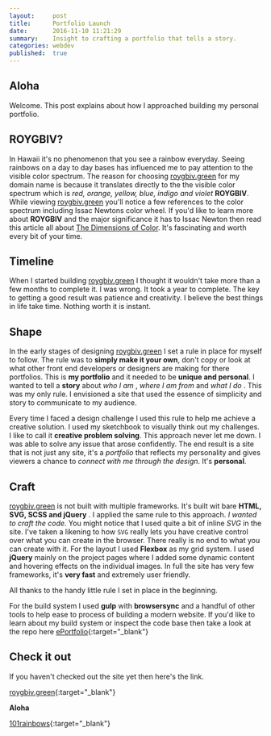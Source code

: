```yaml
---
layout:     post
title:      Portfolio Launch
date:       2016-11-10 11:21:29
summary:    Insight to crafting a portfolio that tells a story.
categories: webdev
published:  true
---
```


## Aloha
Welcome. This post explains about how I approached building my personal portfolio.

## ROYGBIV?  
In Hawaii it's no phenomenon that you see a rainbow everyday. Seeing rainbows on a day to day bases has influenced me to pay attention to the visible color spectrum. The reason for choosing [roygbiv.green](https//www.roygbiv.green) for my domain name is because it translates directly to the the visible color spectrum which is *red, orange, yellow, blue, indigo and  violet* **ROYGBIV**. While viewing [roygbiv.green](https//www.roygbiv.green) you'll notice a few references to the color spectrum including Issac Newtons color wheel. If you'd like to learn more about  **ROYGBIV** and the major significance it has to Issac Newton then read this article all about [The Dimensions of Color](https://www.huevaluechroma.com/071.php). It's fascinating and worth every bit of your time.

## Timeline

When I started building [roygbiv.green](https//www.roygbiv.green) I thought it wouldn't take more than a few months to complete it. I was wrong. It took a year to complete. The key to getting a good result was patience and creativity. I believe the best things in life take time. Nothing worth it is instant.

## Shape

In the early stages of designing [roygbiv.green](https//www.roygbiv.green) I set a rule in place for myself to follow. The rule was to **simply make it your own**, don't copy or look at what other front end developers or designers are making for there portfolios. This is **my portfolio** and it needed to be **unique and personal**.  I wanted to tell a  **story** about *who I am* , *where I am from* and *what I do* . This was my only rule.  I envisioned a site that used the essence of simplicity and story to communicate to my audience.

Every time I faced a design challenge I used this rule to help me achieve a creative solution. I used my sketchbook to visually think out my challenges. I like to call it **creative problem solving**. This approach never let me down. I was able to solve any issue that arose confidently. The end result is a site that is not just any site, it's a *portfolio* that reflects my personality and gives viewers a chance to *connect with me through the design*. It's **personal**.

## Craft
[roygbiv.green](https//www.roygbiv.green) is not built with multiple frameworks. It's built wit bare **HTML, SVG, SCSS and jQuery** . I applied the same rule to this approach. *I wanted to craft the code.* You might notice that I used quite a bit of inline *SVG* in the site. I've taken a likening to how `SVG` really lets you have creative control over what you can create in the browser. There really is no end to what you can create with it. For the layout I used **Flexbox** as my grid system.
I used **jQuery** mainly on the project pages where I added some dynamic content and hovering effects on the individual images. In full the site has very few frameworks, it's **very fast** and extremely user friendly.

All thanks to the handy little rule I set in place in the beginning.

For the build system I used **gulp** with **browsersync** and a handful of other tools to help ease to process of building a modern website. If you'd like to learn about my build system or inspect the code base then take a look at the repo here [ePortfolio](https://github.com/kapena/e-portfolio){:target="_blank"}

## Check it out
If you haven't checked out the site yet then here's the link.

[roygbiv.green](https//www.roygbiv.green){:target="_blank"}

**Aloha**

[101rainbows](https://www.youtube.com/watch?v=hJi3NOyYcUM){:target="_blank"}
